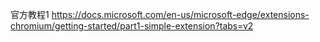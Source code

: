 官方教程1
https://docs.microsoft.com/en-us/microsoft-edge/extensions-chromium/getting-started/part1-simple-extension?tabs=v2

